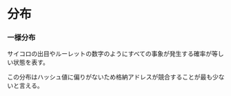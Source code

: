 # 分布

### 一様分布

サイコロの出目やルーレットの数字のようにすべての事象が発生する確率が等しい状態を表す。

この分布はハッシュ値に偏りがないため格納アドレスが競合することが最も少ないと言える。

